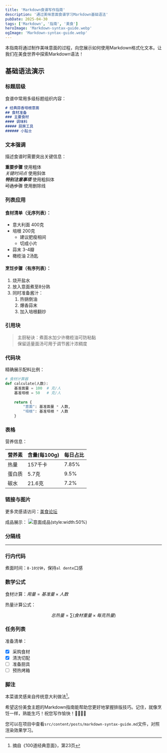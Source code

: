 ```yaml
---
title: 'Markdown食谱写作指南'
description: '通过美味意面食谱学习Markdown基础语法'
pubDate: 2025-04-30
tags: ['Markdown', '指南', '美食']
heroImage: 'Markdown-syntax-guide.webp'
ogImage: 'Markdown-syntax-guide.webp'
---
```


本指南将通过制作美味意面的过程，向您展示如何使用Markdown格式化文本。让我们在美食世界中探索Markdown语法！

## 基础语法演示

### 标题层级

食谱中常用多级标题组织内容：

```markdown
# 经典蒜香培根意面
## 食材准备
### 主要食材
#### 调味料
##### 厨房工具
###### 小贴士
```

### 文本强调

描述食谱时需要突出关键信息：

**重要步骤** 使用粗体  
*关键时间点* 使用斜体  
***特别注意事项*** 使用粗斜体  
~~可选步骤~~ 使用删除线

### 列表应用

#### 食材清单（无序列表）：

- 意大利面 400克
- 培根 200克
  - 建议肥瘦相间
  - 切成小片
- 蒜末 3-4瓣
- 橄榄油 2汤匙

#### 烹饪步骤（有序列表）：

1. 烧开盐水
2. 放入意面煮至8分熟
3. 同时准备酱汁：
   1. 热锅倒油
   2. 爆香蒜末
   3. 加入培根翻炒

### 引用块

> 主厨秘诀：煮面水加少许橄榄油可防粘黏  
> 保留适量面汤可用于调节酱汁浓稠度

### 代码块

精确展示配料比例：

```python
# 食材计算器
def calculate(人数):
    基准面量 = 100  # 克/人
    基准培根 = 50   # 克/人
    
    return {
        "意面": 基准面量 * 人数,
        "培根": 基准培根 * 人数
    }
```

### 表格

营养信息：

| 营养素 | 含量(每100g) | 每日占比 |
|--------|-------------|----------|
| 热量   | 157千卡     | 7.85%    |
| 蛋白质 | 5.7克       | 9.5%     |
| 碳水   | 21.6克      | 7.2%     |

### 链接与图片

更多灵感请访问：[美食论坛](https://example.com/cooking "美食论坛")

成品展示：
![意面成品](~/assets/images/md-configuration/food.webp)(style:width:50%)

### 分隔线

---

### 行内代码

煮面时间：`8-10分钟`，保持`al dente`口感

### 数学公式

食材计算：$用量 = 基准量 \times 人数$

热量计算公式：

$$
总热量 = \sum(食材重量 \times 每克热量)
$$

### 任务列表

准备清单：

- [x] 采购食材
- [x] 清洗切配
- [ ] 准备厨具
- [ ] 预热烤箱

### 脚注

本菜谱灵感来自传统意大利做法[^1]。

[^1]: 摘自《100道经典意面》，第23页

希望这份美食主题的Markdown指南能帮助您更好地掌握排版技巧。记住，就像烹饪一样，熟能生巧！祝您写作愉快！👨‍🍳👩‍🍳

您可以在项目中查看`src/content/posts/markdown-syntax-guide.md`文件，对照渲染效果学习。
